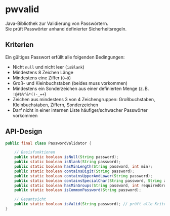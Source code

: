 # pwvalid

Java-Bibliothek zur Validierung von Passwörtern.  
Sie prüft Passwörter anhand definierter Sicherheitsregeln.

## Kriterien

Ein gültiges Passwort erfüllt alle folgenden Bedingungen:

- Nicht `null` und nicht leer (`isBlank`)
- Mindestens 8 Zeichen Länge
- Mindestens eine Ziffer (`0–9`)
- Groß- und Kleinbuchstaben (beides muss vorkommen)
- Mindestens ein Sonderzeichen aus einer definierten Menge (z. B. `!@#$%^&*()-_=+`)
- Zeichen aus mindestens 3 von 4 Zeichengruppen: Großbuchstaben, Kleinbuchstaben, Ziffern, Sonderzeichen
- Darf nicht in einer internen Liste häufiger/schwacher Passwörter vorkommen

## API-Design

```java
public final class PasswordValidator {

    // Basisfunktionen
    public static boolean isNull(String password);
    public static boolean isBlank(String password);
    public static boolean hasMinLength(String password, int min);
    public static boolean containsDigit(String password);
    public static boolean containsUpperAndLower(String password);
    public static boolean containsSpecialChar(String password, String allowed);
    public static boolean hasMinGroups(String password, int requiredGroups);
    public static boolean isCommonPassword(String password);

    // Gesamtsicht
    public static boolean isValid(String password); // prüft alle Kriterien
}

